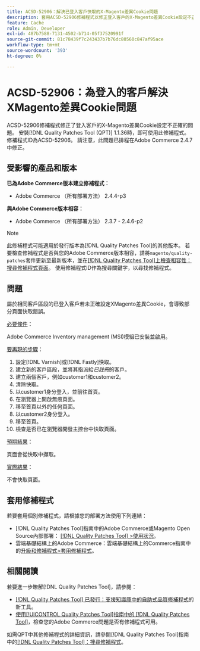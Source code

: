 ```yaml
---
title: ACSD-52906：解決已登入客戶快取的X-Magento差異Cookie問題
description: 套用ACSD-52906修補程式以修正登入客戶的X-Magento差異Cookie設定不正確的Adobe Commerce問題。
feature: Cache
role: Admin, Developer
exl-id: 487b7588-7131-4502-b714-05f37520991f
source-git-commit: 81c78439f7c243437b7b76dc80560c847af95ace
workflow-type: tm+mt
source-wordcount: '393'
ht-degree: 0%

---
```


# ACSD-52906：為登入的客戶解決XMagento差異Cookie問題

ACSD-52906修補程式修正了登入客戶的X-Magento差異Cookie設定不正確的問題。 安裝[!DNL Quality Patches Tool (QPT)] 1.1.36時，即可使用此修補程式。 修補程式ID為ACSD-52906。 請注意，此問題已排程在Adobe Commerce 2.4.7中修正。

## 受影響的產品和版本

**已為Adobe Commerce版本建立修補程式：**

* Adobe Commerce （所有部署方法） 2.4.4-p3

**與Adobe Commerce版本相容：**

* Adobe Commerce （所有部署方法） 2.3.7 - 2.4.6-p2

>[!NOTE]
>
>此修補程式可能適用於發行版本為[!DNL Quality Patches Tool]的其他版本。 若要檢查修補程式是否與您的Adobe Commerce版本相容，請將`magento/quality-patches`套件更新至最新版本，並在[[!DNL Quality Patches Tool]上檢查相容性：搜尋修補程式頁面](https://experienceleague.adobe.com/tools/commerce-quality-patches/index.html)。 使用修補程式ID作為搜尋關鍵字，以尋找修補程式。

## 問題

屬於相同客戶區段的已登入客戶若未正確設定XMagento差異Cookie，會導致部分頁面快取錯誤。

<u>必要條件</u>：

Adobe Commerce Inventory management (MSI)模組已安裝並啟用。

<u>要再現的步驟</u>：

1. 設定[!DNL Varnish]或[!DNL Fastly]快取。
1. 建立新的客戶區段，並將其指派給&#x200B;*已註冊*&#x200B;的客戶。
1. 建立兩個客戶，例如customer1和customer2。
1. 清除快取。
1. 以customer1身分登入，並前往首頁。
1. 在瀏覽器上開啟無痕頁面。
1. 移至首頁以外的任何頁面。
1. 以customer2身分登入。
1. 移至首頁。
1. 檢查是否已在瀏覽器開發主控台中快取頁面。

<u>預期結果</u>：

頁面會從快取中擷取。

<u>實際結果</u>：

不會快取頁面。

## 套用修補程式

若要套用個別修補程式，請根據您的部署方法使用下列連結：

* [!DNL Quality Patches Tool]指南中的Adobe Commerce或Magento Open Source內部部署： [[!DNL Quality Patches Tool] >使用狀況](/help/tools/quality-patches-tool/usage.md)。
* 雲端基礎結構上的Adobe Commerce：雲端基礎結構上的Commerce指南中的[升級和修補程式>套用修補程式](https://experienceleague.adobe.com/docs/commerce-cloud-service/user-guide/develop/upgrade/apply-patches.html)。

## 相關閱讀

若要進一步瞭解[!DNL Quality Patches Tool]，請參閱：

* [[!DNL Quality Patches Tool] 已發行：支援知識庫中的自助式品質修補程式](https://experienceleague.adobe.com/en/docs/commerce-knowledge-base/kb/announcements/commerce-announcements/magento-quality-patches-released-new-tool-to-self-serve-quality-patches)的新工具。
* [使用[!UICONTROL Quality Patches Tool]指南中的 [!DNL Quality Patches Tool]](/help/tools/quality-patches-tool/patches-available-in-qpt/check-patch-for-magento-issue-with-magento-quality-patches.md)，檢查您的Adobe Commerce問題是否有修補程式可用。


如需QPT中其他修補程式的詳細資訊，請參閱[!DNL Quality Patches Tool]指南中的[[!DNL Quality Patches Tool]：搜尋修補程式](https://experienceleague.adobe.com/tools/commerce-quality-patches/index.html)。
